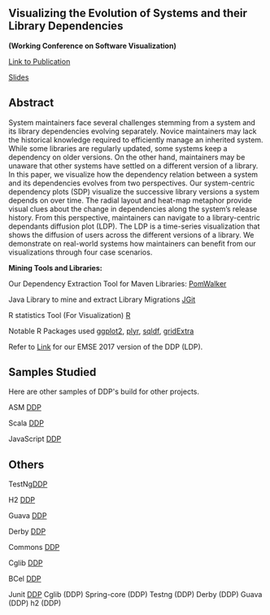 Visualizing the Evolution of Systems and their Library Dependencies
------
**(Working Conference on Software Visualization)**

[Link to Publication](http://sel.ist.osaka-u.ac.jp/lab-db/betuzuri/archive/951/951.pdf)

[Slides](http://sel.ist.osaka-u.ac.jp/lab-db/betuzuri/archive/951/951.pptx)

## Abstract
System maintainers face several challenges stemming from a system and its library dependencies evolving
separately. Novice maintainers may lack the historical knowledge required to efficiently manage an inherited system. While some
libraries are regularly updated, some systems keep a dependency on older versions. On the other hand, maintainers may be
unaware that other systems have settled on a different version of a library. In this paper, we visualize how the dependency
relation between a system and its dependencies evolves from two perspectives. Our system-centric dependency plots (SDP)
visualize the successive library versions a system depends on over time. The radial layout and heat-map metaphor provide
visual clues about the change in dependencies along the system’s release history. From this perspective, maintainers can navigate
to a library-centric dependants diffusion plot (LDP). The LDP is a time-series visualization that shows the diffusion of users across
the different versions of a library. We demonstrate on real-world systems how maintainers can benefit from our visualizations
through four case scenarios.

**Mining Tools and Libraries:**

Our Dependency Extraction Tool for Maven Libraries: [PomWalker](https://github.com/raux/PomWalker)

Java Library to mine and extract Library Migrations
[JGit](http://www.eclipse.org/jgit/)

R statistics Tool (For Visualization) [R](https://www.r-project.org/)

Notable R Packages used [ggplot2](http://ggplot2.org/), [plyr](https://cran.r-project.org/web/packages/plyr/index.html),
[sqldf](https://cran.r-project.org/web/packages/sqldf/),
[gridExtra](https://cran.r-project.org/web/packages/gridExtra/gridExtra.pdf)

Refer to [Link](https://raux.github.io/Impact-of-Security-Advisories-on-Library-Migrations/) for our EMSE 2017 version of the DDP (LDP).

## Samples Studied

Here are other samples of DDP's build for other projects.

ASM [DDP](https://github.com/raux/Visualizing-the-Evolution-of-Systems-and-their-Library-Dependencies/blob/master/data/DDPASM.pdf)

Scala [DDP](https://github.com/raux/Visualizing-the-Evolution-of-Systems-and-their-Library-Dependencies/blob/master/data/DDPScala.pdf)

JavaScript [DDP](https://github.com/raux/Visualizing-the-Evolution-of-Systems-and-their-Library-Dependencies/blob/master/data/DDPJavassit.pdf)

## Others
TestNg[DDP](https://github.com/raux/Visualizing-the-Evolution-of-Systems-and-their-Library-Dependencies/blob/master/data/DDPTestng.pdf)

H2 [DDP](https://github.com/raux/Visualizing-the-Evolution-of-Systems-and-their-Library-Dependencies/blob/master/data/DDPh2.pdf)

Guava [DDP](https://github.com/raux/Visualizing-the-Evolution-of-Systems-and-their-Library-Dependencies/blob/master/data/DDPGuava.pdf)

Derby [DDP](https://github.com/raux/Visualizing-the-Evolution-of-Systems-and-their-Library-Dependencies/blob/master/data/DDPDerby.pdf)

Commons [DDP](https://github.com/raux/Visualizing-the-Evolution-of-Systems-and-their-Library-Dependencies/blob/master/data/DDPCommons.pdf)

Cglib [DDP](https://github.com/raux/Visualizing-the-Evolution-of-Systems-and-their-Library-Dependencies/blob/master/data/DDPCglib.pdf)

BCel [DDP](https://github.com/raux/Visualizing-the-Evolution-of-Systems-and-their-Library-Dependencies/blob/master/data/DDPBcel.pdf)

Junit [DDP](https://github.com/raux/Visualizing-the-Evolution-of-Systems-and-their-Library-Dependencies/blob/master/data/DDPJunit.pdf)
Cglib (DDP)
Spring-core (DDP)
Testng (DDP)
Derby (DDP)
Guava (DDP)
h2 (DDP)

